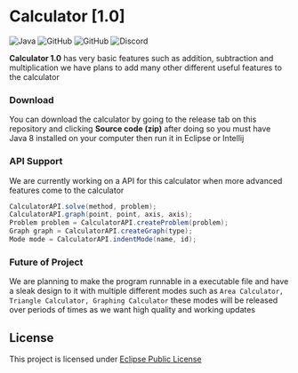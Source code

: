 # Calculator [1.0]

![Java](https://img.shields.io/badge/java-%23ED8B00.svg?style=for-the-badge&logo=java&logoColor=white)
![GitHub](https://img.shields.io/github/languages/code-size/HyperSkys/Calculator?color=cyan&label=Size&labelColor=000000&logo=GitHub&style=for-the-badge)
![GitHub](https://img.shields.io/github/license/HyperSkys/Calculator?color=violet&logo=GitHub&labelColor=000000&style=for-the-badge)
![Discord](https://img.shields.io/discord/855415025253744670?color=5865F2&label=Discord&logo=Discord&labelColor=23272a&style=for-the-badge)

**Calculator 1.0** has very basic features such as addition, subtraction and multiplication we have plans to add many other different useful features to the calculator

### Download

You can download the calculator by going to the release tab on this repository and clicking **Source code (zip)** after doing so you must have Java 8 installed on your computer then run it in Eclipse or Intellij

### API Support

We are currently working on a API for this calculator when more advanced features come to the calculator

```java
CalculatorAPI.solve(method, problem);
CalculatorAPI.graph(point, point, axis, axis);
Problem problem = CalculatorAPI.createProblem(problem);
Graph graph = CalculatorAPI.createGraph(type);
Mode mode = CalculatorAPI.indentMode(name, id);
```

### Future of Project

We are planning to make the program runnable in a executable file and have a sleak design to it with multiple different modes such as ```Area Calculator, Triangle Calculator, Graphing Calculator``` these modes will be released over periods of times as we want high quality and working updates

## License
This project is licensed under [Eclipse Public License](https://github.com/HyperSkys/Calculator/blob/main/LICENSE)
